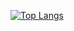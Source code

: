 [![Top Langs](https://github-readme-stats.vercel.app/api/top-langs/?username=seanyellow&hide=c%2B%2B&theme=gruvbox&layout=compact)](https://github.com/seanyellow/) 
